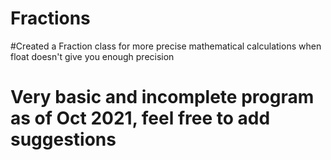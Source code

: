 # Fractions
#Created a Fraction class for more precise mathematical calculations when float doesn't give you enough precision 
# Very basic and incomplete program as of Oct 2021, feel free to add suggestions 
